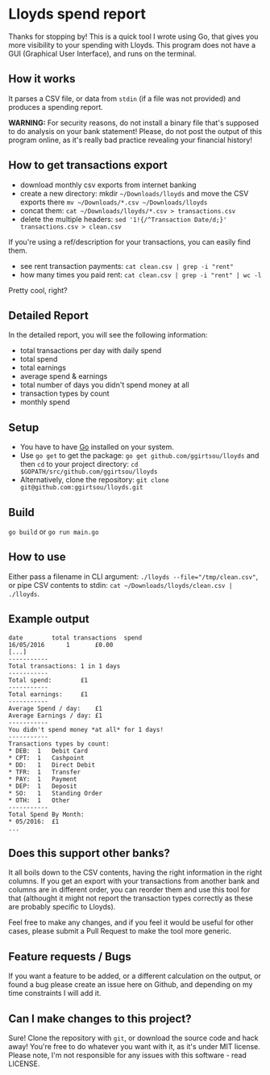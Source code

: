 # Lloyds spend report

Thanks for stopping by! This is a quick tool I wrote using Go, that gives you more
visibility to your spending with Lloyds. This program does not have a GUI (Graphical
User Interface), and runs on the terminal.

## How it works

It parses a CSV file, or data from `stdin` (if a file was not provided) and produces a
spending report.

**WARNING:** For security reasons, do not install a binary file that's supposed to do
analysis on your bank statement! Please, do not post the output of this program online,
as it's really bad practice revealing your financial history!

## How to get transactions export

* download monthly csv exports from internet banking
* create a new directory: mkdir `~/Downloads/lloyds` and move the CSV exports there `mv ~/Downloads/*.csv ~/Downloads/lloyds`
* concat them: `cat ~/Downloads/lloyds/*.csv > transactions.csv`
* delete the multiple headers: `sed '1!{/^Transaction Date/d;}' transactions.csv > clean.csv`

If you're using a ref/description for your transactions, you can easily find them.

* see rent transaction payments: `cat clean.csv | grep -i "rent"`
* how many times you paid rent: `cat clean.csv | grep -i "rent" | wc -l`

Pretty cool, right?

## Detailed Report

In the detailed report, you will see the following information:

* total transactions per day with daily spend
* total spend
* total earnings
* average spend & earnings
* total number of days you didn't spend money at all
* transaction types by count
* monthly spend

## Setup

* You have to have [Go](https://golang.org/dl/) installed on your system.
* Use `go get` to get the package: `go get github.com/ggirtsou/lloyds` and then `cd` to your project directory: `cd $GOPATH/src/github.com/ggirtsou/lloyds`
* Alternatively, clone the repository: `git clone git@github.com:ggirtsou/lloyds.git`

## Build

`go build` or `go run main.go`

## How to use

Either pass a filename in CLI argument: `./lloyds --file="/tmp/clean.csv"`, or pipe CSV contents
to stdin: `cat ~/Downloads/lloyds/clean.csv | ./lloyds`.

## Example output

```text
date		total transactions	spend
16/05/2016		1		£0.00
[...]
-----------
Total transactions:	1 in 1 days
-----------
Total spend:		£1
-----------
Total earnings:		£1
-----------
Average Spend / day:	£1
Average Earnings / day:	£1
-----------
You didn't spend money *at all* for 1 days!
-----------
Transactions types by count:
* DEB:	1	Debit Card
* CPT:	1	Cashpoint
* DD:	1	Direct Debit
* TFR:	1	Transfer
* PAY:	1	Payment
* DEP:	1	Deposit
* SO:	1	Standing Order
* OTH:	1	Other
-----------
Total Spend By Month:
* 05/2016:	£1
...
```

## Does this support other banks?

It all boils down to the CSV contents, having the right information in the right columns.
If you get an export with your transactions from another bank and columns are in different
order, you can reorder them and use this tool for that (althought it might not report
the transaction types correctly as these are probably specific to Lloyds).

Feel free to make any changes, and if you feel it would be useful for other cases, please
submit a Pull Request to make the tool more generic.

## Feature requests / Bugs

If you want a feature to be added, or a different calculation on the output, or found a bug
please create an issue here on Github, and depending on my time constraints I will add it.

## Can I make changes to this project?

Sure! Clone the repository with `git`, or download the source code and hack away! You're
free to do whatever you want with it, as it's under MIT license. Please note, I'm not
responsible for any issues with this software - read LICENSE.
